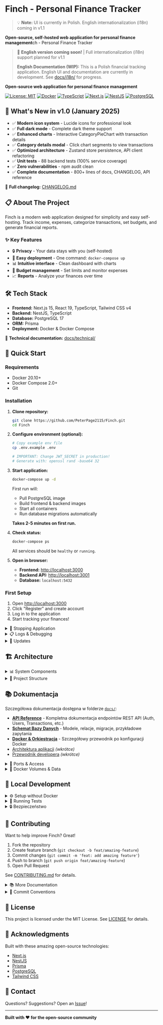 # Finch - Personal Finance Tracker

> 💡 **Note:** UI is currently in Polish. English internationalization (i18n) coming in v1.1

**Open-source, self-hosted web application for personal finance management**ch - Personal Finance Tracker

> 📢 **English version coming soon!** | Full internationalization (i18n) support planned for v1.1
>
> **English Documentation (WIP):** This is a Polish financial tracking application. English UI and documentation are currently in development. See [docs/i18n/](./docs/i18n/) for progress.

**Open-source web application for personal finance management**

[![License: MIT](https://img.shields.io/badge/License-MIT-blue.svg)](LICENSE)
[![Docker](https://img.shields.io/badge/Docker-Ready-2496ED?logo=docker&logoColor=white)](https://www.docker.com/)
[![TypeScript](https://img.shields.io/badge/TypeScript-007ACC?logo=typescript&logoColor=white)](https://www.typescriptlang.org/)
[![Next.js](https://img.shields.io/badge/Next.js-000000?logo=next.js&logoColor=white)](https://nextjs.org/)
[![NestJS](https://img.shields.io/badge/NestJS-E0234E?logo=nestjs&logoColor=white)](https://nestjs.com/)
[![PostgreSQL](https://img.shields.io/badge/PostgreSQL-4169E1?logo=postgresql&logoColor=white)](https://www.postgresql.org/)

## 🎉 What's New in v1.0 (January 2025)

- ✅ **Modern icon system** - Lucide icons for professional look
- ✅ **Full dark mode** - Complete dark theme support
- ✅ **Enhanced charts** - Interactive CategoryPieChart with transaction details
- ✅ **Category details modal** - Click chart segments to view transactions
- ✅ **Optimized architecture** - Zustand store persistence, API client refactoring
- ✅ **Unit tests** - 88 backend tests (100% service coverage)
- ✅ **Zero vulnerabilities** - npm audit clean
- ✅ **Complete documentation** - 800+ lines of docs, CHANGELOG, API reference

📖 **Full changelog:** [CHANGELOG.md](./CHANGELOG.md)

## 📋 About The Project

Finch is a modern web application designed for simplicity and easy self-hosting. Track income, expenses, categorize transactions, set budgets, and generate financial reports.

### ✨ Key Features

- 🔒 **Privacy** - Your data stays with you (self-hosted)
- 🐳 **Easy deployment** - One command: `docker-compose up`
- 📊 **Intuitive interface** - Clean dashboard with charts
- 💼 **Budget management** - Set limits and monitor expenses
- 📈 **Reports** - Analyze your finances over time

## 🛠️ Tech Stack

- **Frontend:** Next.js 15, React 19, TypeScript, Tailwind CSS v4
- **Backend:** NestJS, TypeScript
- **Database:** PostgreSQL 17
- **ORM:** Prisma
- **Deployment:** Docker & Docker Compose

📖 **Technical documentation:** [docs/technical/](./docs/technical/)

## 🚀 Quick Start

### Requirements

- Docker 20.10+
- Docker Compose 2.0+
- Git

### Installation

1. **Clone repository:**
   ```bash
   git clone https://github.com/PeterPage2115/Finch.git
   cd Finch
   ```

2. **Configure environment (optional):**
   ```bash
   # Copy example env file
   cp .env.example .env
   
   # IMPORTANT: Change JWT_SECRET in production!
   # Generate with: openssl rand -base64 32
   ```

3. **Start application:**
   ```bash
   docker-compose up -d
   ```

   First run will:
   - Pull PostgreSQL image
   - Build frontend & backend images
   - Start all containers
   - Run database migrations automatically

   **Takes 2-5 minutes on first run.**

4. **Check status:**
   ```bash
   docker-compose ps
   ```

   All services should be `healthy` or `running`.

5. **Open in browser:**
   - **Frontend:** [http://localhost:3000](http://localhost:3000)
   - **Backend API:** [http://localhost:3001](http://localhost:3001)
   - **Database:** `localhost:5432`

### First Setup

1. Open [http://localhost:3000](http://localhost:3000)
2. Click "Register" and create account
3. Log in to the application
4. Start tracking your finances!

<details>
<summary>🛑 Stopping Application</summary>

```bash
# Stop containers (data persists)
docker-compose stop

# Stop and remove containers (data persists in volume)
docker-compose down

# WARNING: This will DELETE ALL DATA!
docker-compose down -v
```
</details>

<details>
<summary>📋 Logs & Debugging</summary>

```bash
# All logs
docker-compose logs -f

# Specific service logs
docker-compose logs -f backend
docker-compose logs -f frontend
docker-compose logs -f db

# Check health status
docker-compose ps
```
</details>

<details>
<summary>🔄 Updates</summary>

```bash
# Pull latest changes
git pull

# Rebuild and restart
docker-compose up -d --build
```
</details>

## 🏗️ Architecture

<details>
<summary>📊 System Components</summary>

```
┌─────────────────────────────────────────────────────────┐
│                        User                              │
│                      (Browser)                           │
└────────────────────┬────────────────────────────────────┘
                     │
                     │ HTTP (port 3000)
                     │
┌────────────────────▼────────────────────────────────────┐
│                  Frontend (Next.js)                      │
│  - Server-Side Rendering                                 │
│  - Tailwind CSS, Zustand                                 │
│  - React Hook Form, Recharts                             │
└────────────────────┬────────────────────────────────────┘
                     │
                     │ REST API (port 3001)
                     │
┌────────────────────▼────────────────────────────────────┐
│                  Backend (NestJS)                        │
│  - RESTful API                                           │
│  - JWT Authentication                                    │
│  - Prisma ORM                                            │
└────────────────────┬────────────────────────────────────┘
                     │
                     │ PostgreSQL Protocol (port 5432)
                     │
┌────────────────────▼────────────────────────────────────┐
│                Database (PostgreSQL)                     │
│  - Users, Transactions                                   │
│  - Categories, Budgets                                   │
└──────────────────────────────────────────────────────────┘
```
</details>

<details>
<summary>📁 Project Structure</summary>

```
Finch/
├── backend/              # Backend (NestJS)
│   ├── src/
│   │   ├── auth/         # Authentication module
│   │   ├── users/        # User management
│   │   ├── transactions/ # Financial transactions
│   │   ├── categories/   # Categories
│   │   ├── budgets/      # Budgets
│   │   └── prisma.service.ts
│   ├── prisma/
│   │   └── schema.prisma # Database schema
│   └── Dockerfile
│
├── frontend/             # Frontend (Next.js)
│   ├── app/              # App Router (Next.js 15)
│   ├── components/       # React components
│   ├── lib/              # Utilities & stores
│   ├── types/            # TypeScript types
│   └── Dockerfile
│
├── docs/                 # Documentation
├── docker-compose.yml    # Docker orchestration
└── README.md
```
</details>

## 📚 Dokumentacja

Szczegółowa dokumentacja dostępna w folderze [`docs/`](./docs/):

- [**API Reference**](./docs/API.md) - Kompletna dokumentacja endpointów REST API (Auth, Users, Transactions, etc.)
- [**Schemat Bazy Danych**](./docs/DATABASE.md) - Modele, relacje, migracje, przykładowe zapytania
- [**Docker & Orkiestracja**](./docs/DOCKER.md) - Szczegółowy przewodnik po konfiguracji Docker
- [Architektura aplikacji](./docs/architecture.md) *(wkrótce)*
- [Przewodnik developera](./docs/developer-guide.md) *(wkrótce)*

<details>
<summary>🔌 Ports & Access</summary>

| Service    | Port  | URL                          | Description                   |
|------------|-------|------------------------------|-------------------------------|
| Frontend   | 3000  | http://localhost:3000        | User interface                |
| Backend    | 3001  | http://localhost:3001        | REST API                      |
| PostgreSQL | 5432  | localhost:5432               | Database                      |

**Default database credentials:**
- Host: `localhost` (or `db` inside Docker network)
- Port: `5432`
- Database: `tracker_kasy`
- User: `tracker_user`
- Password: `tracker_password`
</details>

<details>
<summary>💾 Docker Volumes & Data</summary>

Application data is stored in Docker volume `tracker_kasy_pgdata`. Data persists even after `docker-compose down`.

**Database backup:**
```bash
docker-compose exec db pg_dump -U tracker_user tracker_kasy > backup.sql
```

**Database restore:**
```bash
docker-compose exec -T db psql -U tracker_user tracker_kasy < backup.sql
```
</details>

## 🧪 Local Development

<details>
<summary>⚙️ Setup without Docker</summary>

If you want to develop without Docker:

### Backend (NestJS)

```bash
cd backend
npm install
npm run start:dev
```

### Frontend (Next.js)

```bash
cd frontend
npm install
npm run dev
```
</details>

<details>
<summary>🧪 Running Tests</summary>

```bash
# Backend - Unit Tests
cd backend
npm test                    # All tests
npm test -- --coverage      # With coverage report
npm test -- auth.service    # Specific file

# Backend - E2E Tests
npm run test:e2e

# Backend - Test Results (v1.0)
# ✅ 88 tests passing
# ✅ Coverage: ~27% (focused on business logic)
# ✅ Services: 100% method coverage
```

**Test Suites:**
- `auth.service.spec.ts` - Authentication (11 tests)
- `transactions.service.spec.ts` - Transactions CRUD (21 tests)
- `categories.service.spec.ts` - Categories management (18 tests)
- `budgets.service.spec.ts` - Budgets & progress (21 tests)
- `reports.service.spec.ts` - Reports & analytics (17 tests)
</details>

<details>
<summary>🔒 Bezpieczeństwo</summary>

- 🔐 **JWT Authentication** - Bezpieczne tokeny sesji
- 🛡️ **Password Hashing** - bcrypt z salt rounds
- 🚫 **SQL Injection Protection** - Prisma ORM
- 🔍 **Input Validation** - class-validator DTOs
- 🧹 **XSS Protection** - Next.js auto-escaping
- 📦 **Dependency Audit** - 0 vulnerabilities (npm audit)
- 🎯 **User-scoped queries** - Każdy endpoint weryfikuje userId
</details>

## 🤝 Contributing

Want to help improve Finch? Great! 

1. Fork the repository
2. Create feature branch (`git checkout -b feat/amazing-feature`)
3. Commit changes (`git commit -m 'feat: add amazing feature'`)
4. Push to branch (`git push origin feat/amazing-feature`)
5. Open Pull Request

See [CONTRIBUTING.md](./CONTRIBUTING.md) for details.

<details>
<summary>📚 More Documentation</summary>

### Project Management
- 📋 [TODO - Current Sprint](./docs/project/TODO.md) - Current priorities
- ✅ [Completed Milestones](./docs/project/COMPLETED.md) - Recent releases
- 🗺️ [Roadmap](./docs/project/ROADMAP.md) - Long-term vision (2025-2027)
- 📝 [Changelog](./docs/project/CHANGELOG.md) - Full change history

### Technical Documentation
- 🛠️ [Tech Stack](./docs/technical/TECH_STACK.md) - Technologies & dependencies
- 🏗️ [Architecture](./docs/technical/ARCHITECTURE.md) - System architecture
- 🚀 [Development Guide](./docs/technical/DEVELOPMENT_GUIDE.md) - Setup & workflow
- 🧪 [Testing Strategy](./docs/technical/TESTING_STRATEGY.md) - Test patterns & coverage
- 📡 [API Reference](./docs/technical/API_REFERENCE.md) - REST API documentation
</details>

<details>
<summary>📝 Commit Conventions</summary>

Project uses [Conventional Commits](https://www.conventionalcommits.org/):

- `feat:` - new feature
- `fix:` - bug fix
- `docs:` - documentation changes
- `test:` - add or modify tests
- `refactor:` - code refactoring
- `chore:` - tooling, config changes
</details>

## 📄 License

This project is licensed under the MIT License. See [LICENSE](./LICENSE) for details.

## 🙏 Acknowledgments

Built with these amazing open-source technologies:
- [Next.js](https://nextjs.org/)
- [NestJS](https://nestjs.com/)
- [Prisma](https://www.prisma.io/)
- [PostgreSQL](https://www.postgresql.org/)
- [Tailwind CSS](https://tailwindcss.com/)

## 📧 Contact

Questions? Suggestions? Open an [Issue](https://github.com/PeterPage2115/Finch/issues)!

---

**Built with ❤️ for the open-source community**
